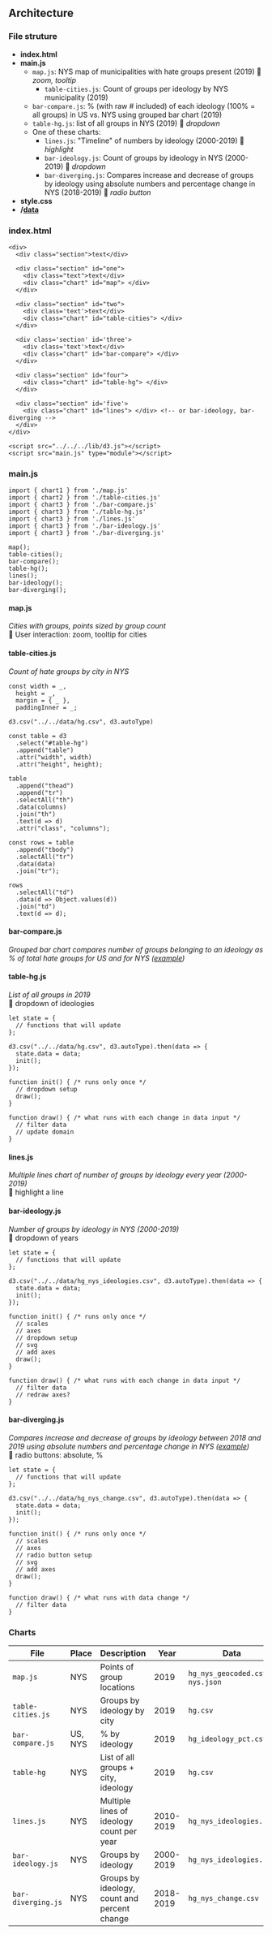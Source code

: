 ## Architecture

### File struture

- **index.html**
- **main.js**
  - `map.js`: NYS map of municipalities with hate groups present (2019) :small_red_triangle: *zoom, tooltip*
    - `table-cities.js`: Count of groups per ideology by NYS municipality (2019)
  - `bar-compare.js`: % (with raw # included) of each ideology (100% = all groups) in US vs. NYS using grouped bar chart (2019)
  - `table-hg.js`: list of all groups in NYS (2019) :small_red_triangle: *dropdown*
  - One of these charts:
    - `lines.js`: "Timeline" of numbers by ideology (2000-2019) :small_red_triangle: *highlight*
    - `bar-ideology.js`: Count of groups by ideology in NYS (2000-2019) :small_red_triangle: *dropdown*
    - `bar-diverging.js`: Compares increase and decrease of groups by ideology using absolute numbers and percentage change in NYS (2018-2019) :small_red_triangle: *radio button*
- **style.css**
- **/[data](data)**

### index.html
```
<div>
  <div class="section">text</div>

  <div class="section" id="one">
    <div class="text">text</div>
    <div class="chart" id="map"> </div>
  </div>

  <div class="section" id="two">
    <div class='text'>text</div>
    <div class="chart" id="table-cities"> </div>
  </div>

  <div class='section' id='three'>
    <div class='text'>text</div>
    <div class="chart" id="bar-compare"> </div>
  </div>

  <div class="section" id="four">
    <div class="chart" id="table-hg"> </div>
  </div>

  <div class="section" id='five'>
    <div class="chart" id="lines"> </div> <!-- or bar-ideology, bar-diverging -->
  </div>
</div>

<script src="../../../lib/d3.js"></script>
<script src="main.js" type="module"></script>
```

### main.js
```
import { chart1 } from './map.js'
import { chart2 } from './table-cities.js'
import { chart3 } from './bar-compare.js'
import { chart3 } from './table-hg.js'
import { chart3 } from './lines.js'
import { chart3 } from './bar-ideology.js'
import { chart3 } from './bar-diverging.js'

map();
table-cities();
bar-compare();
table-hg();
lines();
bar-ideology();
bar-diverging();
```

#### map.js
*Cities with groups, points sized by group count*  
:small_red_triangle: User interaction: zoom, tooltip for cities

#### table-cities.js
*Count of hate groups by city in NYS*
```
const width = _,
  height = _,
  margin = { _ },
  paddingInner = _;

d3.csv("../../data/hg.csv", d3.autoType)

const table = d3
  .select("#table-hg")
  .append("table")
  .attr("width", width)
  .attr("height", height);

table
  .append("thead")
  .append("tr")
  .selectAll("th")
  .data(columns)
  .join("th")
  .text(d => d)
  .attr("class", "columns");

const rows = table
  .append("tbody")
  .selectAll("tr")
  .data(data)
  .join("tr");

rows
  .selectAll("td")
  .data(d => Object.values(d))
  .join("td")
  .text(d => d);
```

#### bar-compare.js
*Grouped bar chart compares number of groups belonging to an ideology as % of total hate groups for US and for NYS ([example](https://observablehq.com/@d3/grouped-bar-chart))*

#### table-hg.js
*List of all groups in 2019*  
:small_red_triangle: dropdown of ideologies
```
let state = {
  // functions that will update
};

d3.csv("../../data/hg.csv", d3.autoType).then(data => {
  state.data = data;
  init();
});

function init() { /* runs only once */
  // dropdown setup
  draw();
}

function draw() { /* what runs with each change in data input */
  // filter data
  // update domain
}
```

#### lines.js
*Multiple lines chart of number of groups by ideology every year (2000-2019)*  
:small_red_triangle: highlight a line

#### bar-ideology.js
*Number of groups by ideology in NYS (2000-2019)*  
:small_red_triangle: dropdown of years

```
let state = {
  // functions that will update
};

d3.csv("../../data/hg_nys_ideologies.csv", d3.autoType).then(data => {
  state.data = data;
  init();
});

function init() { /* runs only once */
  // scales
  // axes
  // dropdown setup
  // svg
  // add axes
  draw();
}

function draw() { /* what runs with each change in data input */
  // filter data
  // redraw axes?
}
```

#### bar-diverging.js
*Compares increase and decrease of groups by ideology between 2018 and 2019 using absolute numbers and percentage change in NYS ([example](https://observablehq.com/@d3/diverging-bar-chart))*  
:small_red_triangle: radio buttons: absolute, %
```
let state = {
  // functions that will update
};

d3.csv("../../data/hg_nys_change.csv", d3.autoType).then(data => {
  state.data = data;
  init();
});

function init() { /* runs only once */
  // scales
  // axes
  // radio button setup
  // svg
  // add axes
  draw();
}

function draw() { /* what runs with data change */
  // filter data
}
```

### Charts

File | Place | Description | Year | Data
--- | --- | --- | --- | ---
`map.js` | NYS | Points of group locations | 2019 | `hg_nys_geocoded.csv`, `nys.json`
`table-cities.js` | NYS | Groups by ideology by city | 2019 | `hg.csv`
`bar-compare.js` | US, NYS | % by ideology | 2019 | `hg_ideology_pct.csv`
`table-hg` | NYS | List of all groups + city, ideology | 2019 | `hg.csv`
`lines.js` | NYS | Multiple lines of ideology count per year | 2010-2019 | `hg_nys_ideologies.csv`
`bar-ideology.js` | NYS | Groups by ideology | 2000-2019 | `hg_nys_ideologies.csv`
`bar-diverging.js` | NYS | Groups by ideology, count and percent change | 2018-2019 | `hg_nys_change.csv`
